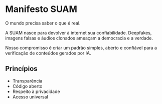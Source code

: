 # Manifesto SUAM

O mundo precisa saber o que é real.

A SUAM nasce para devolver à internet sua confiabilidade. Deepfakes, imagens falsas e áudios clonados ameaçam a democracia e a verdade.

Nosso compromisso é criar um padrão simples, aberto e confiável para a verificação de conteúdos gerados por IA.

## Princípios

- Transparência
- Código aberto
- Respeito à privacidade
- Acesso universal